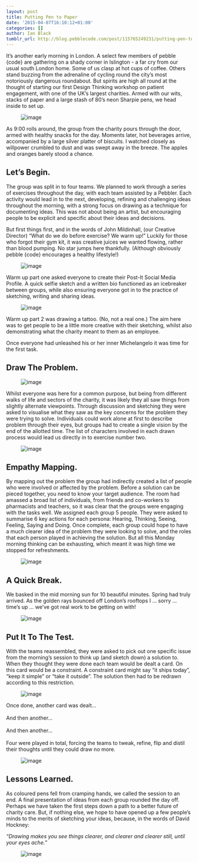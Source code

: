 ```yaml
---
layout: post
title: Putting Pen to Paper
date: '2015-04-07T16:10:12+01:00'
categories: []
author: Ian Black
tumblr_url: http://blog.pebblecode.com/post/115765249231/putting-pen-to-paper
---
```

It’s another early morning in London. A select few members of pebble {code} are gathering on a shady corner in Islington - a far cry from our usual south London home. Some of us clasp at hot cups of coffee. Others stand buzzing from the adrenaline of cycling round the city’s most notoriously dangerous roundabout. But spirits are high all round at the thought of starting our first Design Thinking workshop on patient engagement, with one of the UK’s largest charities. Armed with our wits, stacks of paper and a large stash of 80’s neon Sharpie pens, we head inside to set up.

<figure data-orig-width="700" data-orig-height="1050" class="tmblr-full"><img src="https://40.media.tumblr.com/8235d76cbc3164336597978c444e7885/tumblr_inline_nmfxyv7VDx1qetc8f_540.jpg" alt="image" data-orig-width="700" data-orig-height="1050"/></figure><p>
	As 9:00 rolls around, the group from the charity pours through the door, armed with healthy snacks for the day. Moments later, hot beverages arrive, accompanied by a large silver platter of biscuits. I watched closely as willpower crumbled to dust and was swept away in the breeze. The apples and oranges barely stood a chance.
</p><h2>Let’s Begin.</h2><p>
	The group was split in to four teams. We planned to work through a series of exercises throughout the day, with each team assisted by a Pebbler. Each activity would lead in to the next, developing, refining and challenging ideas throughout the morning, with a strong focus on drawing as a technique for documenting ideas. This was not about being an artist, but encouraging people to be explicit and specific about their ideas and decisions.</p><p>
	But first things first, and in the words of John Mildinhall, (our Creative Director) “What do we do before exercise? We warm up!” Luckily for those who forgot their gym kit, it was creative juices we wanted flowing, rather than blood pumping. No star jumps here thankfully. (Although obviously pebble {code} encourages a healthy lifestyle!)</p><figure data-orig-width="1000" data-orig-height="667" class="tmblr-full"><img src="https://40.media.tumblr.com/b925eec24df8b2959ffa843c9fb17009/tumblr_inline_nmfxzj4aDg1qetc8f_540.jpg" alt="image" data-orig-width="1000" data-orig-height="667"/></figure><p>
	Warm up part one asked everyone to create their Post-It Social Media Profile. A quick selfie sketch and a written bio functioned as an icebreaker between groups, while also ensuring everyone got in to the practice of sketching, writing and sharing ideas.
</p><figure data-orig-width="1000" data-orig-height="667" class="tmblr-full"><img src="https://41.media.tumblr.com/3596a959065098d0ecf4c9177e1a582b/tumblr_inline_nmfxzx5NuT1qetc8f_540.jpg" alt="image" data-orig-width="1000" data-orig-height="667"/></figure><p>
	Warm up part 2 was drawing a tattoo. (No, not a real one.) The aim here was to get people to be a little more creative with their sketching, whilst also demonstrating what the charity meant to them as an employee.
</p><p>
	Once everyone had unleashed his or her inner Michelangelo it was time for the first task.
</p><h2>Draw The Problem.</h2><figure data-orig-width="1000" data-orig-height="667" class="tmblr-full"><img src="https://40.media.tumblr.com/359c7e429d9221511999787451bb55cf/tumblr_inline_nmfy0adPhw1qetc8f_540.jpg" alt="image" data-orig-width="1000" data-orig-height="667"/></figure><p>
	Whilst everyone was here for a common purpose, but being from different walks of life and sectors of the charity, it was likely they all saw things from slightly alternate viewpoints. Through discussion and sketching they were asked to visualise what they saw as the key concerns for the problem they were trying to solve. Individuals could work alone at first to describe problem through their eyes, but groups had to create a single vision by the end of the allotted time. The list of characters involved in each drawn process would lead us directly in to exercise number two.
</p><figure data-orig-width="1000" data-orig-height="667" class="tmblr-full"><img src="https://41.media.tumblr.com/fb02c1ae860f7ec78b464b378409b913/tumblr_inline_nmfy0nc3tg1qetc8f_540.jpg" alt="image" data-orig-width="1000" data-orig-height="667"/></figure><h2>Empathy Mapping.</h2><p>
	By mapping out the problem the group had indirectly created a list of people who were involved or affected by the problem. Before a solution can be pieced together, you need to know your target audience. The room had amassed a broad list of individuals, from friends and co-workers to pharmacists and teachers, so it was clear that the groups were engaging with the tasks well. We assigned each group 5 people. They were asked to summarise 6 key actions for each persona: Hearing, Thinking, Seeing, Feeling, Saying and Doing. Once complete, each group could hope to have a much clearer idea of the problem they were looking to solve, and the roles that each person played in achieving the solution. But all this Monday morning thinking can be exhausting, which meant it was high time we stopped for refreshments.
</p><figure data-orig-width="1000" data-orig-height="667" class="tmblr-full"><img src="https://40.media.tumblr.com/7237ff59dbdcf6a1405542328263ea43/tumblr_inline_nmfy11ygkv1qetc8f_540.jpg" alt="image" data-orig-width="1000" data-orig-height="667"/></figure><h2>A Quick Break.</h2><p>
	We basked in the mid morning sun for 10 beautiful minutes. Spring had truly arrived. As the golden rays bounced off London’s rooftops I &hellip; sorry &hellip; time’s up &hellip; we’ve got real work to be getting on with!
</p><figure data-orig-width="1000" data-orig-height="667" class="tmblr-full"><img src="https://41.media.tumblr.com/0c8bce27f00ad76343447268f0454ed2/tumblr_inline_nmfy1kCO8N1qetc8f_540.jpg" alt="image" data-orig-width="1000" data-orig-height="667"/></figure><h2>Put It To The Test.</h2><p>
	With the teams reassembled, they were asked to pick out one specific issue from the morning’s session to think up (and sketch down) a solution to. When they thought they were done each team would be dealt a card. On this card would be a constraint. A constraint card might say “it ships today”, “keep it simple” or “take it outside”. The solution then had to be redrawn according to this restriction.
</p><figure data-orig-width="1000" data-orig-height="667" class="tmblr-full"><img src="https://41.media.tumblr.com/ae26200cf3c0b3efc57d92ef8a3b7594/tumblr_inline_nmfy2anN931qetc8f_540.jpg" alt="image" data-orig-width="1000" data-orig-height="667"/></figure><p>
	Once done, another card was dealt&hellip;
	<br/><br/>
	And then another&hellip;
	<br/><br/>
	And then another&hellip;
	<br/><br/>
	Four were played in total, forcing the teams to tweak, refine, flip and distil their thoughts until they could draw no more.
</p><figure data-orig-width="1000" data-orig-height="667" class="tmblr-full"><img src="https://40.media.tumblr.com/1ff2fb2b76f0fc55677a959479e01530/tumblr_inline_nmfy2krXGb1qetc8f_540.jpg" alt="image" data-orig-width="1000" data-orig-height="667"/></figure><h2>Lessons Learned.</h2><p>
	As coloured pens fell from cramping hands, we called the session to an end. A final presentation of ideas from each group rounded the day off. Perhaps we have taken the first steps down a path to a better future of charity care. But, if nothing else, we hope to have opened up a few people’s minds to the merits of sketching your ideas, because, in the words of David Hockney:
</p><p><i>
	“Drawing makes you see things clearer, and clearer and clearer still, until your eyes ache.”
</i></p><figure data-orig-width="1000" data-orig-height="667" class="tmblr-full"><img src="https://41.media.tumblr.com/d44bf1d44252f477ca46820ba312b9fd/tumblr_inline_nmfy2yfzlN1qetc8f_540.jpg" alt="image" data-orig-width="1000" data-orig-height="667"/></figure>
